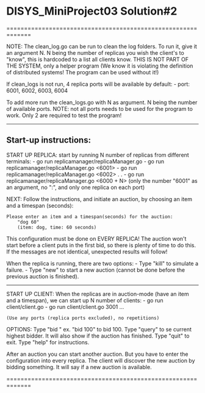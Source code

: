 # DISYS_MiniProject03 Solution#2
=============================================================

NOTE: 
The clean_log.go can be run to clean the log folders. To run it, give it an argument N. N being the number of replicas you wish the client's to "know", this is hardcoded to a list all clients know. THIS IS NOT PART OF THE SYSTEM, only a helper program (We know it is violating the definition of distributed systems! The program can be used without it!)

If clean_logs is not run, 4 replica ports will be available by default:
    - port:  6001,
             6002,
             6003,
             6004

To add more run the clean_logs.go with N as argument. N being the number of available ports. NOTE: not all ports needs to be used for the program to work. Only 2 are required to test the program!

-------------------------------------------------------------
Start-up instructions:
-------------------------------------------------------------
START UP REPLICA: start by running N number of replicas from different terminals:
    - go run replicamanager/replicaManager.go <PORT> 
    - go run replicamanager/replicaManager.go <6001> 
    - go run replicamanager/replicaManager.go <6002> 
    .
    .
    - go run replicamanager/replicaManager.go <6000 + N> 
    (only the number "6001" as an argument, no ":", and only one replica on each port)

NEXT: Follow the instructions, and initiate an auction, by choosing an item and a timespan (seconds):

    Please enter an item and a timespan(seconds) for the auction:    
        "dog 60"     
        (item: dog, time: 60 seconds)

This configuration must be done on EVERY REPLICA! The auction won't start before a client puts in the first bid, so there is plenty of time to do this. If the messages are not identical, unexpected results will follow! 

When the replica is running, there are two options:
    - Type "kill" to simulate a failure. 
    - Type "new" to start a new auction (cannot be done before the previous auction is finished).

-------------------------------------------------------------
START UP CLIENT: When the replicas are in auction-mode (have an item and a timespan), we can start up N number of clients:
    - go run client/client.go <PORT>
    - go run client/client.go 3001
    ...

    (Use any ports (replica ports excluded), no repetitions)

OPTIONS:
    Type "bid <amount>"   ex. "bid 100" to bid 100.
    Type "query"  to se current highest bidder. It will also show if the auction has finished.
    Type "quit" to exit. 
    Type "help" for instructions. 

After an auction you can start another auction. But you have to enter the configuration into every replica. The client will discover the new auction by bidding something. It will say if a new auction is available. 

=============================================================



